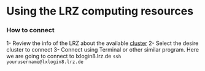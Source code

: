 # Using the LRZ computing resources

### How to connect
1- Review the info of the LRZ about the available [cluster](https://www.lrz.de/services/compute/linux-cluster/overview/) 
2- Select the desire cluster to connect
3- Connect using Terminal or other similar program. Here we are going to connect to lxlogin8.lrz.de
` ssh yourusername@lxlogin8.lrz.de `
